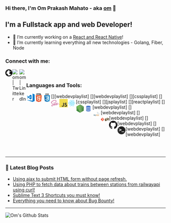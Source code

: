 ### Hi there, I'm Om Prakash Mahato - aka [om][website] 👋

## I'm a Fullstack app and web Developer!
- 🔭 I’m currently working on a [React and React Native][website]!
- 🌱 I’m currently learning everything all new technologies - Golang, Fiber, Node

### Connect with me:

[<img align="left" alt="techconductoe.com" width="22px" src="https://raw.githubusercontent.com/iconic/open-iconic/master/svg/globe.svg" />][website]
[<img align="left" alt="om | Twitter" width="22px" src="https://cdn.jsdelivr.net/npm/simple-icons@v3/icons/twitter.svg" />][twitter]
[<img align="left" alt="om | LinkedIn" width="22px" src="https://cdn.jsdelivr.net/npm/simple-icons@v3/icons/facebook.svg" />][facebook]
<br />

### Languages and Tools:

[<img align="left" alt="Visual Studio Code" width="26px" src="https://raw.githubusercontent.com/github/explore/80688e429a7d4ef2fca1e82350fe8e3517d3494d/topics/visual-studio-code/visual-studio-code.png" />][webdevplaylist]
[<img align="left" alt="HTML5" width="26px" src="https://raw.githubusercontent.com/github/explore/80688e429a7d4ef2fca1e82350fe8e3517d3494d/topics/html/html.png" />][webdevplaylist]
[<img align="left" alt="CSS3" width="26px" src="https://raw.githubusercontent.com/github/explore/80688e429a7d4ef2fca1e82350fe8e3517d3494d/topics/css/css.png" />][cssplaylist]
[<img align="left" alt="Sass" width="26px" src="https://raw.githubusercontent.com/github/explore/80688e429a7d4ef2fca1e82350fe8e3517d3494d/topics/sass/sass.png" />][cssplaylist]
[<img align="left" alt="JavaScript" width="26px" src="https://raw.githubusercontent.com/github/explore/80688e429a7d4ef2fca1e82350fe8e3517d3494d/topics/javascript/javascript.png" />][jsplaylist]
[<img align="left" alt="React" width="26px" src="https://raw.githubusercontent.com/github/explore/80688e429a7d4ef2fca1e82350fe8e3517d3494d/topics/react/react.png" />][reactplaylist]
[<img align="left" alt="Node.js" width="26px" src="https://raw.githubusercontent.com/github/explore/80688e429a7d4ef2fca1e82350fe8e3517d3494d/topics/nodejs/nodejs.png" />][webdevplaylist]
[<img align="left" alt="SQL" width="26px" src="https://raw.githubusercontent.com/github/explore/80688e429a7d4ef2fca1e82350fe8e3517d3494d/topics/sql/sql.png" />][webdevplaylist]
[<img align="left" alt="MySQL" width="26px" src="https://raw.githubusercontent.com/github/explore/80688e429a7d4ef2fca1e82350fe8e3517d3494d/topics/mysql/mysql.png" />][webdevplaylist]
[<img align="left" alt="Git" width="26px" src="https://raw.githubusercontent.com/github/explore/80688e429a7d4ef2fca1e82350fe8e3517d3494d/topics/git/git.png" />][webdevplaylist]
[<img align="left" alt="GitHub" width="26px" src="https://raw.githubusercontent.com/github/explore/78df643247d429f6cc873026c0622819ad797942/topics/github/github.png" />][webdevplaylist]
[<img align="left" alt="HTML5" width="26px" src="https://raw.githubusercontent.com/github/explore/80688e429a7d4ef2fca1e82350fe8e3517d3494d/topics/terminal/terminal.png" />][webdevplaylist]

<br />
<br />

---

### 📕 Latest Blog Posts
<!-- BLOG-POST-LIST:START -->
- [Using ajax to submit HTML form without page refresh.](https://techconductor.com/blogs)
- [Using PHP to fetch data about trains between stations from railwayapi using curl!](https://techconductor.com/blogs)
- [Sublime Text 3 Shortcuts you must know!](https://techconductor.com/blogs)
- [Everything you need to know about Bug Bounty!](https://techconductor.com/blogs)
<!-- BLOG-POST-LIST:END -->

---

<img align="left" alt="Om's Github Stats" src="https://github-readme-stats.vercel.app/api?username=om-mahato&show_icons=true&hide_border=true" />

[website]: https://techconductor.com
[twitter]: https://twitter.com/ommahato121
[facebook]: https://www.facebook.com/ommahato121
